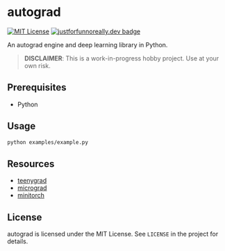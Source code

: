 # autograd 
[![MIT License](https://img.shields.io/badge/license-MIT-blue)](/LICENSE)
[![justforfunnoreally.dev badge](https://img.shields.io/badge/justforfunnoreally-dev-9ff)](https://justforfunnoreally.dev)

An autograd engine and deep learning library in Python.

> **DISCLAIMER**: This is a work-in-progress hobby project. Use at your own risk.

## Prerequisites
- Python

## Usage
```sh
python examples/example.py
```

## Resources
- [teenygrad](https://github.com/tinygrad/teenygrad)
- [micrograd](https://github.com/karpathy/micrograd)
- [minitorch](https://github.com/minitorch/minitorch)

## License
autograd is licensed under the MIT License. See `LICENSE` in the project for details.
